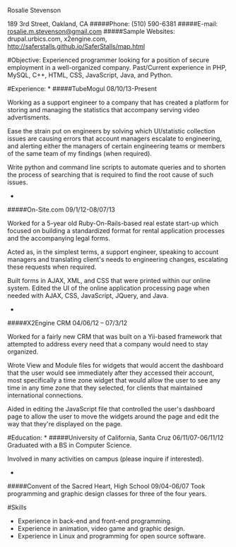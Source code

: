 Rosalie Stevenson

189 3rd Street, Oakland, CA
#####Phone: 
(510) 590-6381
#####E-mail:
rosalie.m.stevenson@gmail.com
#####Sample Websites:
drupal.urbics.com, x2engine.com, http://saferstalls.github.io/SaferStalls/map.html

#Objective:
Experienced programmer looking for a position of secure employment in a well-organized company. 
Past/Current experience in PHP, MySQL, C++, HTML, CSS, JavaScript, Java, and Python.

#Experience:
* 
#####TubeMogul 08/10/13-Present

Working as a support engineer to a company that has created a platform for storing and managing the statistics that accompany serving video advertisments. 

Ease the strain put on engineers by solving which UI/statistic collection issues are causing errors that account managers escalate to engineering, and alerting either the managers of certain engineering teams or members of the same team 
of my findings (when required).

Write python and command line scripts to automate queries and to shorten the process of searching that is required to find the root cause of such issues.

* 
#####On-Site.com               09/1/12-08/07/13

Worked for a 5-year old Ruby-On-Rails-based real estate start-up which focused on building a standardized format for rental application processes and the accompanying legal forms.

Acted as, in the simplest terms, a support engineer, speaking to account managers and translating client's needs to engineering changes, escalating these requests when required.

Built forms in AJAX, XML, and CSS that were printed within our online system.
Edited the UI of the online application processing page when needed with AJAX, CSS, JavaScript, JQuery, and Java.

* 
#####X2Engine CRM       04/06/12 – 07/3/12

Worked for a fairly new CRM that was built on a Yii-based framework that attempted to address every need that a company would need to stay organized. 

Wrote View and Module files for widgets that would accent the dashboard that the user would see immediately after they accessed their account, most specifically a time zone widget that would allow the user to see any time in any time zone that they selected, for clients that maintained international connections.

Aided in editing the JavaScript file that controlled the user's dashboard page to allow the user to move the widgets around the page and edit the way that they're displayed on the page.

#Education:
*
#####University of California, Santa Cruz       06/11/07-06/11/12
Graduated with a BS in Computer Science.

Involved in many activities on campus (please inquire if interested).

*
#####Convent of the Sacred Heart, High School   09/04-06/07
Took programming and graphic design classes for three of the four years.

#Skills
* Experience in back-end and front-end programming.
* Experience in animation, video game and graphic design.
* Experience in Linux and programming for open source software.


